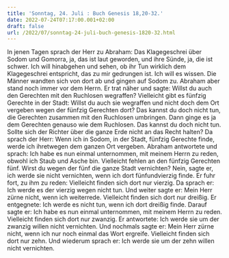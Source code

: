 ```yaml
---
title: 'Sonntag, 24. Juli : Buch Genesis 18,20-32.'
date: 2022-07-24T07:17:00.001+02:00
draft: false
url: /2022/07/sonntag-24-juli-buch-genesis-1820-32.html
---
```


In jenen Tagen sprach der Herr zu Abraham: Das Klagegeschrei über Sodom und Gomorra, ja, das ist laut geworden, und ihre Sünde, ja, die ist schwer. Ich will hinabgehen und sehen, ob ihr Tun wirklich dem Klagegeschrei entspricht, das zu mir gedrungen ist. Ich will es wissen. Die Männer wandten sich von dort ab und gingen auf Sodom zu. Abraham aber stand noch immer vor dem Herrn. Er trat näher und sagte: Willst du auch den Gerechten mit den Ruchlosen wegraffen? Vielleicht gibt es fünfzig Gerechte in der Stadt: Willst du auch sie wegraffen und nicht doch dem Ort vergeben wegen der fünfzig Gerechten dort? Das kannst du doch nicht tun, die Gerechten zusammen mit den Ruchlosen umbringen. Dann ginge es ja dem Gerechten genauso wie dem Ruchlosen. Das kannst du doch nicht tun. Sollte sich der Richter über die ganze Erde nicht an das Recht halten? Da sprach der Herr: Wenn ich in Sodom, in der Stadt, fünfzig Gerechte finde, werde ich ihretwegen dem ganzen Ort vergeben. Abraham antwortete und sprach: Ich habe es nun einmal unternommen, mit meinem Herrn zu reden, obwohl ich Staub und Asche bin. Vielleicht fehlen an den fünfzig Gerechten fünf. Wirst du wegen der fünf die ganze Stadt vernichten? Nein, sagte er, ich werde sie nicht vernichten, wenn ich dort fünfundvierzig finde. Er fuhr fort, zu ihm zu reden: Vielleicht finden sich dort nur vierzig. Da sprach er: Ich werde es der vierzig wegen nicht tun. Und weiter sagte er: Mein Herr zürne nicht, wenn ich weiterrede. Vielleicht finden sich dort nur dreißig. Er entgegnete: Ich werde es nicht tun, wenn ich dort dreißig finde. Darauf sagte er: Ich habe es nun einmal unternommen, mit meinem Herrn zu reden. Vielleicht finden sich dort nur zwanzig. Er antwortete: Ich werde sie um der zwanzig willen nicht vernichten. Und nochmals sagte er: Mein Herr zürne nicht, wenn ich nur noch einmal das Wort ergreife. Vielleicht finden sich dort nur zehn. Und wiederum sprach er: Ich werde sie um der zehn willen nicht vernichten.